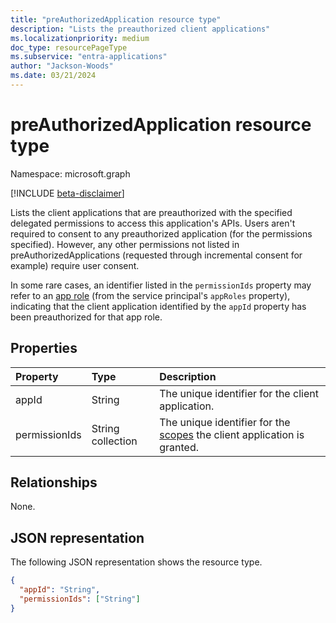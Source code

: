 ```yaml
---
title: "preAuthorizedApplication resource type"
description: "Lists the preauthorized client applications"
ms.localizationpriority: medium
doc_type: resourcePageType
ms.subservice: "entra-applications"
author: "Jackson-Woods"
ms.date: 03/21/2024
---
```


# preAuthorizedApplication resource type

Namespace: microsoft.graph

[!INCLUDE [beta-disclaimer](../../includes/beta-disclaimer.md)]

Lists the client applications that are preauthorized with the specified delegated permissions to access this application's APIs. Users aren't required to consent to any preauthorized application (for the permissions specified). However, any other permissions not listed in preAuthorizedApplications (requested through incremental consent for example) require user consent.

In some rare cases, an identifier listed in the `permissionIds` property may refer to an [app role](approle.md) (from the service principal's `appRoles` property), indicating that the client application identified by the `appId` property has been preauthorized for that app role.

## Properties

| Property | Type | Description |
|:---------------|:--------|:----------|
|appId|String| The unique identifier for the client application. |
|permissionIds|String collection| The unique identifier for the [scopes](permissionscope.md) the client application is granted. |

## Relationships
None.

## JSON representation
The following JSON representation shows the resource type.

<!-- {
  "blockType": "resource",
  "optionalProperties": [

  ],
  "@odata.type": "microsoft.graph.preAuthorizedApplication"
}-->

```json
{
  "appId": "String",
  "permissionIds": ["String"]
}

```


<!-- uuid: 8fcb5dbc-d5aa-4681-8e31-b001d5168d79
2015-10-25 14:57:30 UTC -->
<!--
{
  "type": "#page.annotation",
  "description": "preAuthorizedApplication resource",
  "keywords": "",
  "section": "documentation",
  "tocPath": "",
  "suppressions": []
}
-->

